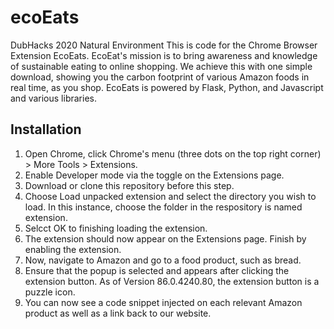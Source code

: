 # ecoEats
DubHacks 2020 Natural Environment
This is code for the Chrome Browser Extension EcoEats. EcoEat's mission is to bring awareness and knowledge of sustainable eating to online shopping. 
We achieve this with one simple download, showing you the carbon footprint of various Amazon foods in real time, as you shop.
EcoEats is powered by Flask, Python, and Javascript and various libraries.

## Installation
1. Open Chrome, click Chrome's menu (three dots on the top right corner) > More Tools > Extensions.
2. Enable Developer mode via the toggle on the Extensions page.
3. Download or clone this repository before this step.
4. Choose Load unpacked extension and select the directory you wish to load. In this instance, choose the folder in the respository is named extension.
5. Selcct OK to finishing loading the extension.
6. The extension should now appear on the Extensions page. Finish by enabling the extension.
7. Now, navigate to Amazon and go to a food product, such as bread. 
8. Ensure that the popup is selected and appears after clicking the extension button. As of Version 86.0.4240.80, the extension button is a puzzle icon.
9. You can now see a code snippet injected on each relevant Amazon product as well as a link back to our website.